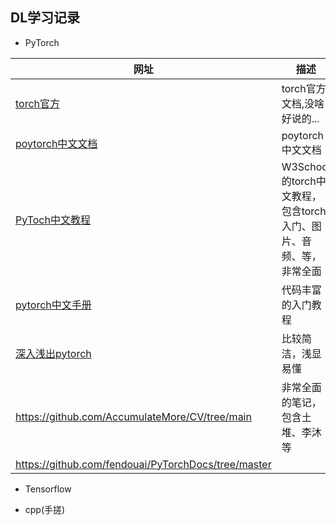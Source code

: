## DL学习记录  

- PyTorch  
 
|网址|描述|
|--|--|
|[torch官方](https://pytorch.org/docs/stable/torch.html)|torch官方文档,没啥好说的...|
|[poytorch中文文档](https://pytorch-cn.readthedocs.io/zh/latest/)|poytorch中文文档|
|[PyToch中文教程](https://www.w3cschool.cn/pytorch/)|W3School的torch中文教程，包含torch入门、图片、音频、等，非常全面|
|[pytorch中文手册](https://github.com/zergtant/pytorch-handbook/tree/master)|代码丰富的入门教程|
|[深入浅出pytorch](https://datawhalechina.github.io/thorough-pytorch/%E7%AC%AC%E9%9B%B6%E7%AB%A0/index.html)|比较简洁，浅显易懂|
|<https://github.com/AccumulateMore/CV/tree/main>|非常全面的笔记，包含土堆、李沐等|
|<https://github.com/fendouai/PyTorchDocs/tree/master>||

- Tensorflow

- cpp(手搓)
